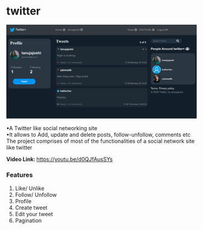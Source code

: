 # twitter

![image](picture.png)
<br/>

•A Twitter like social networking site<br/>
•It allows to Add, update and delete posts, follow-unfollow, comments etc<br/>
The project comprises of most of the functionalities of a social network site like twitter

<b>Video Link: </b>https://youtu.be/d0QJfAusSYs

### Features 
1. Like/ Unlike<br/>
2. Follow/ Unfollow<br/>
3. Profile<br/>
4. Create tweet<br/>
5. Edit your tweet<br/>
6. Pagination
